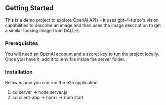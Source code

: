 <!-- GETTING STARTED -->
## Getting Started

This is a demo project to explore OpenAI APIs - it uses gpt-4-turbo's vision capabilities to describe an image and then uses the image description to get a similar looking image from DALL-E.

### Prerequisites

You will need an OpenAI account and a secret key to run the project locally. Once you have it, add it to .env file inside the server folder.

### Installation

Below is how you can run the e2e application

1. cd server -> node server.js
2. cd client-app -> npm i -> npm start

